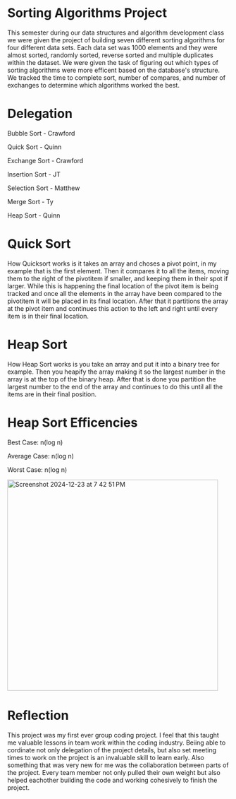 # Sorting Algorithms Project
  This semester during our data structures and algorithm development class we were given the project of building seven different sorting algorithms for four different data sets. Each data set was 1000 elements and they were almost sorted, randomly sorted, reverse sorted and multiple duplicates within the dataset. We were given the task of figuring out which types of sorting algorithms were more efficent based on the database's structure. We tracked the time to complete sort, number of compares, and number of exchanges to determine which algorithms worked the best. 

# Delegation 
Bubble Sort - Crawford 

Quick Sort - Quinn 

Exchange Sort - Crawford

Insertion Sort - JT

Selection Sort - Matthew

Merge Sort - Ty

Heap Sort - Quinn

# Quick Sort
  How Quicksort works is it takes an array and choses a pivot point, in my example that is the first element. Then it compares it to all the items, moving them to the right of the pivotitem if smaller, and keeping them in their spot if larger. While this is happening the final location of the pivot item is being tracked and once all the elements in the array have been compared to the pivotitem it will be placed in its final location. After that it partitions the array at the pivot item and continues this action to the left and right until every item is in their final location. 

# Heap Sort
  How Heap Sort works is you take an array and put it into a binary tree for example. Then you heapify the array making it so the largest number in the array is at the top of the binary heap. After that is done you partition the largest number to the end of the array and continues to do this until all the items are in their final position.

# Heap Sort Efficencies
Best Case: n(log n)

Average Case: n(log n)

Worst Case: n(log n)


<img width="478" alt="Screenshot 2024-12-23 at 7 42 51 PM" src="https://github.com/user-attachments/assets/b81f75da-3fcf-4ce1-9ad6-c63d0047f0b3" />

# Reflection
  This project was my first ever group coding project. I feel that this taught me valuable lessons in team work within the coding industry. Beiing able to cordinate not only delegation of the project details, but also set meeting times to work on the project is an invaluable skill to learn early. Also something that was very new for me was the collaboration between parts of the project. Every team member not only pulled their own weight but also helped eachother building the code and working cohesively to finish the project. 
